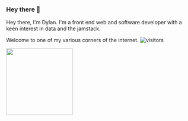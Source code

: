 ### Hey there 👋
Hey there, I'm Dylan. I'm a front end web and software developer with a keen interest in data and the jamstack. 

Welcome to one of my various corners of the internet. ![visitors](https://visitor-badge.glitch.me/badge?page_id=page.id)

<img height="180em" src="https://github-readme-stats.vercel.app/api?username=its-dgreen&show_icons=true&hide_border=true&&count_private=true&include_all_commits=true" />

<!--
**its-dgreen/its-dgreen** is a ✨ _special_ ✨ repository because its `README.md` (this file) appears on your GitHub profile.

Here are some ideas to get you started:

- 🔭 I’m currently working on ...
- 🌱 I’m currently learning ...
- 👯 I’m looking to collaborate on ...
- 🤔 I’m looking for help with ...
- 💬 Ask me about ...
- 📫 How to reach me: ...
- 😄 Pronouns: ...
- ⚡ Fun fact: ...
-->
